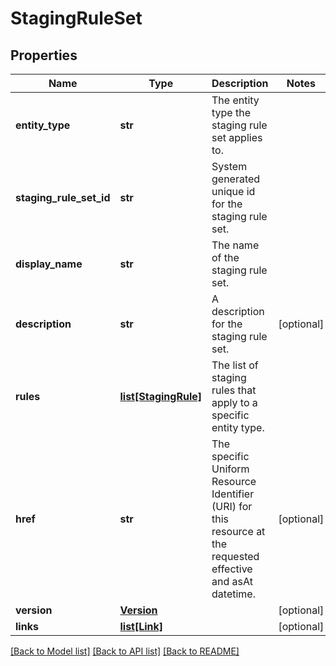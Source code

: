 # StagingRuleSet


## Properties
Name | Type | Description | Notes
------------ | ------------- | ------------- | -------------
**entity_type** | **str** | The entity type the staging rule set applies to. | 
**staging_rule_set_id** | **str** | System generated unique id for the staging rule set. | 
**display_name** | **str** | The name of the staging rule set. | 
**description** | **str** | A description for the staging rule set. | [optional] 
**rules** | [**list[StagingRule]**](StagingRule.md) | The list of staging rules that apply to a specific entity type. | 
**href** | **str** | The specific Uniform Resource Identifier (URI) for this resource at the requested effective and asAt datetime. | [optional] 
**version** | [**Version**](Version.md) |  | [optional] 
**links** | [**list[Link]**](Link.md) |  | [optional] 

[[Back to Model list]](../README.md#documentation-for-models) [[Back to API list]](../README.md#documentation-for-api-endpoints) [[Back to README]](../README.md)


